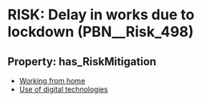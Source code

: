 # RISK: __Delay in works due to lockdown__ (PBN__Risk_498)

## Property: has_RiskMitigation

* [Working from home](PBN__RiskMitigation_706)
* [Use of digital technologies](PBN__RiskMitigation_707)

